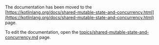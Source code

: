 The documentation has been moved to the [https://kotlinlang.org/docs/shared-mutable-state-and-concurrency.html](https://kotlinlang.org/docs/shared-mutable-state-and-concurrency.html) page.

To edit the documentation, open the [topics/shared-mutable-state-and-concurrency.md](topics/shared-mutable-state-and-concurrency.md) page.